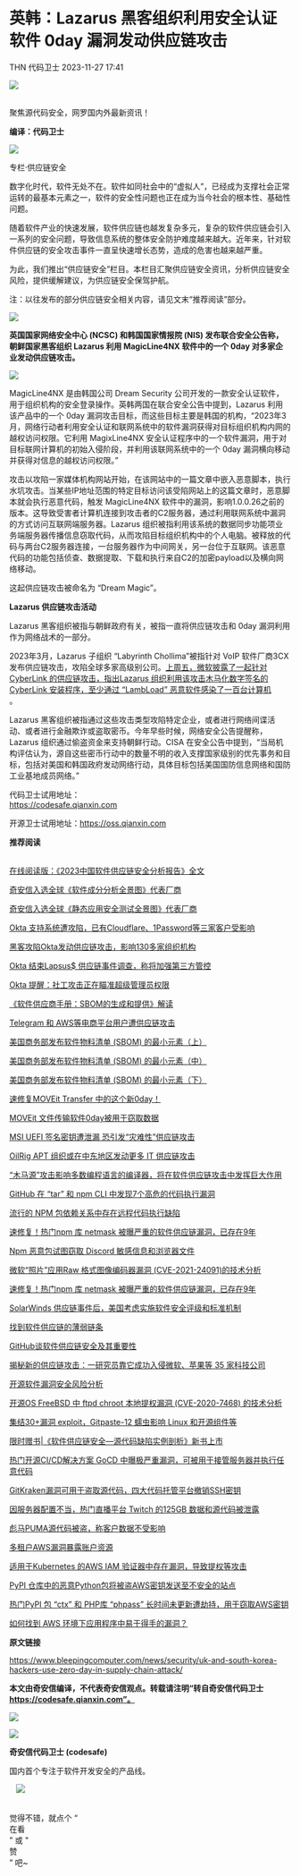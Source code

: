 #  英韩：Lazarus 黑客组织利用安全认证软件 0day 漏洞发动供应链攻击   
THN  代码卫士   2023-11-27 17:41  
  
![](https://mmbiz.qpic.cn/mmbiz_gif/Az5ZsrEic9ot90z9etZLlU7OTaPOdibteeibJMMmbwc29aJlDOmUicibIRoLdcuEQjtHQ2qjVtZBt0M5eVbYoQzlHiaw/640?wx_fmt=gif "")  
  
   
聚焦源代码安全，网罗国内外最新资讯！  
  
**编译：代码卫士**  
  
![](https://mmbiz.qpic.cn/mmbiz_png/oBANLWYScMRSylJK2k7H6mNqiaS2G6WRaeeK34cLHE6pe9VeOIHYiboAnKB0TMoayZCxFpHMLljzTnz9DnNuFiaqQ/640?wx_fmt=png "")  
  
  
  
专栏·供应链安全  
  
  
数字化时代，软件无处不在。软件如同社会中的“虚拟人”，已经成为支撑社会正常运转的最基本元素之一，软件的安全性问题也正在成为当今社会的根本性、基础性问题。  
  
  
随着软件产业的快速发展，软件供应链也越发复杂多元，复杂的软件供应链会引入一系列的安全问题，导致信息系统的整体安全防护难度越来越大。近年来，针对软件供应链的安全攻击事件一直呈快速增长态势，造成的危害也越来越严重。  
  
  
为此，我们推出“供应链安全”栏目。本栏目汇聚供应链安全资讯，分析供应链安全风险，提供缓解建议，为供应链安全保驾护航。  
  
  
注：以往发布的部分供应链安全相关内容，请见文末“推荐阅读”部分。  
  
![](https://mmbiz.qpic.cn/mmbiz_png/FIBZec7ucCiaWtRttKahE4rd7icPBW6mLiaWubZBfibktxAlCMH6dwLG1225lH4Xo8nmA5ENG7I4o905Qq23icpkHwg/640?wx_fmt=png "")  
  
  
  
**英国国家网络安全中心 (NCSC) 和韩国国家情报院 (NIS) 发布联合安全公告称，朝鲜国家黑客组织 Lazarus 利用 MagicLine4NX 软件中的一个 0day 对多家企业发动供应链攻击。**  
  
![](https://mmbiz.qpic.cn/mmbiz_png/oBANLWYScMQUd826AhNT2zfjPpiadxGRicvhibIGAia7Z995691aIl8sKAxdfLeSF8icYWU1xH1zrZic2ia58Wa4Ub6MA/640?wx_fmt=png&from=appmsg "")  
  
  
MagicLine4NX 是由韩国公司 Dream Security 公司开发的一款安全认证软件，用于组织机构的安全登录操作。英韩两国在联合安全公告中提到，Lazarus 利用该产品中的一个 0day 漏洞攻击目标，而这些目标主要是韩国的机构，“2023年3月，网络行动者利用安全认证和联网系统中的软件漏洞获得对目标组织机构内网的越权访问权限。它利用 MagixLine4NX 安全认证程序中的一个软件漏洞，用于对目标联网计算机的初始入侵阶段，并利用该联网系统中的一个 0day 漏洞横向移动并获得对信息的越权访问权限。”  
  
攻击以攻陷一家媒体机构网站开始，在该网站中的一篇文章中嵌入恶意脚本，执行水坑攻击。当某些IP地址范围的特定目标访问该受陷网站上的这篇文章时，恶意脚本就会执行恶意代码，触发 MagicLine4NX 软件中的漏洞，影响1.0.0.26之前的版本。这导致受害者计算机连接到攻击者的C2服务器，通过利用联网系统中漏洞的方式访问互联网端服务器。Lazarus 组织被指利用该系统的数据同步功能项业务端服务器传播信息窃取代码，从而攻陷目标组织机构中的个人电脑。被释放的代码与两台C2服务器连接，一台服务器作为中间网关，另一台位于互联网。该恶意代码的功能包括侦查、数据提取、下载和执行来自C2的加密payload以及横向网络移动。  
  
这起供应链攻击被命名为 “Dream Magic”。  
  
  
**Lazarus 供应链攻击活动**  
  
  
  
  
Lazarus 黑客组织被指与朝鲜政府有关，被指一直将供应链攻击和 0day 漏洞利用作为网络战术的一部分。  
  
2023年3月，Lazarus 子组织 “Labyrinth Chollima”被指针对 VoIP 软件厂商3CX 发布供应链攻击，攻陷全球多家高级别公司。[上周五，微软披露了一起针对 CyberLink 的供应链攻击，指出Lazarus 组织利用该攻击木马化数字签名的 CyberLink 安装程序，至少通过 “LambLoad” 恶意软件感染了一百台计算机](http://mp.weixin.qq.com/s?__biz=MzI2NTg4OTc5Nw==&mid=2247518210&idx=1&sn=3c6b327672ccb8c0b44cae5a8fc02e20&chksm=ea94b968dde3307e207d33f8f67304380f153cc3002f0d518d15331016a32e277493084c86fe&scene=21#wechat_redirect)  
。  
  
Lazarus 黑客组织被指通过这些攻击类型攻陷特定企业，或者进行网络间谍活动、或者进行金融欺诈或盗取密币。今年早些时候，网络安全公告提醒称，Lazarus 组织通过偷盗资金来支持朝鲜行动。CISA 在安全公告中提到，“当局机构评估认为，源自这些密币行动中的数量不明的收入支撑国家级别的优先事务和目标，包括对美国和韩国政府发动网络行动，具体目标包括美国国防信息网络和国防工业基地成员网络。”  
  
  
  
代码卫士试用地址：  
https://codesafe.qianxin.com  
  
开源卫士试用地址：https://oss.qianxin.com  
  
  
  
  
  
  
  
  
  
  
  
  
**推荐阅读**  
  
[](http://mp.weixin.qq.com/s?__biz=MzI2NTg4OTc5Nw==&mid=2247511052&idx=3&sn=fb116392e405ae62e6c339117fffdb59&chksm=ea949d66dde31470758b6ee8f9dbecdb67ef6c0c8af277f26b83b60dbac95748d28db787a4b4&scene=21#wechat_redirect)  
[在线阅读版：《2023中国软件供应链安全分析报告》全文](http://mp.weixin.qq.com/s?__biz=MzI2NTg4OTc5Nw==&mid=2247517225&idx=1&sn=8154b433ae2be87ccbae15bc0fb09a00&chksm=ea94b543dde33c55c168c44e830d62b03e9b34ca072871d10156273a3f282cab7ccc42b9b430&scene=21#wechat_redirect)  
  
  
[奇安信入选全球《软件成分分析全景图》代表厂商](http://mp.weixin.qq.com/s?__biz=MzI2NTg4OTc5Nw==&mid=2247515374&idx=1&sn=8b491039bc40f1e5d4e1b29d8c95f9e7&chksm=ea948d84dde30492f8a6c9953f69dbed1f483b6bc9b4480cab641fbc69459d46bab41cdc4859&scene=21#wechat_redirect)  
  
  
[奇安信入选全球《静态应用安全测试全景图》代表厂商](http://mp.weixin.qq.com/s?__biz=MzI2NTg4OTc5Nw==&mid=2247516678&idx=1&sn=5b9e480c386161b1e105f9818b2a5a3d&chksm=ea94b36cdde33a7a05cafa9918733669252a02611c222b02bc6e66cbb508ee3fbf748453ee7a&scene=21#wechat_redirect)  
  
  
[Okta 支持系统遭攻陷，已有Cloudflare、1Password等三家客户受影响](http://mp.weixin.qq.com/s?__biz=MzI2NTg4OTc5Nw==&mid=2247517967&idx=1&sn=a0c2ff2dfd52aa69d170f3e95247f143&chksm=ea94b665dde33f73c593e4082e0b1ee4e39fca8e1f3c753c75baf229f798e18e28af2788be4b&scene=21#wechat_redirect)  
  
  
[黑客攻陷Okta发动供应链攻击，影响130多家组织机构](http://mp.weixin.qq.com/s?__biz=MzI2NTg4OTc5Nw==&mid=2247513692&idx=2&sn=9edbf81f8e756e90d33627cdfe3796f3&chksm=ea948736dde30e20a3b8750b3189dd23d0baf268f08e98448ec6421a9d7649d3cfc08f11f960&scene=21#wechat_redirect)  
  
  
[Okta 结束Lapsus$ 供应链事件调查，称将加强第三方管控](http://mp.weixin.qq.com/s?__biz=MzI2NTg4OTc5Nw==&mid=2247511475&idx=1&sn=1ea2d1ecbccc18f96cf4a2042cea226d&chksm=ea949cd9dde315cf066c77d11309916d7926f24db191be889382dbb7926399c047ad7487ee78&scene=21#wechat_redirect)  
  
  
[Okta 提醒：社工攻击正在瞄准超级管理员权限](http://mp.weixin.qq.com/s?__biz=MzI2NTg4OTc5Nw==&mid=2247517538&idx=2&sn=8b83afe723575b7a69c7ea7a0c21dbd2&chksm=ea94b408dde33d1e969877340c12536b88f0e6874c0bf635c1489627d5749af02612fca74ee6&scene=21#wechat_redirect)  
  
  
[《软件供应商手册：SBOM的生成和提供》解读](http://mp.weixin.qq.com/s?__biz=MzI2NTg4OTc5Nw==&mid=2247511570&idx=1&sn=a8eda02cab19a290202dd91895bd3887&chksm=ea949f78dde3166e104a4d6a2c2c9e1b32d673f6589993a2f2bfb94740bdc6cdc0088dc8c273&scene=21#wechat_redirect)  
  
  
[Telegram 和 AWS等电商平台用户遭供应链攻击](http://mp.weixin.qq.com/s?__biz=MzI2NTg4OTc5Nw==&mid=2247517920&idx=2&sn=9b81bba53ca92b9dba48012df9a9d2cb&chksm=ea94b78adde33e9c5b9a7a2184d0c433e97efba3d73c58471d585199cd6d4d88409f7bd57770&scene=21#wechat_redirect)  
  
  
[美国商务部发布软件物料清单 (SBOM) 的最小元素（上）](http://mp.weixin.qq.com/s?__biz=MzI2NTg4OTc5Nw==&mid=2247509892&idx=1&sn=f149d024a5a8742859d3b08d90a9111e&chksm=ea9496eedde31ff8e60949842119828151d8a0200b56b5f524e2851e9a5913ba90b605ad7fed&scene=21#wechat_redirect)  
  
  
[美国商务部发布软件物料清单 (SBOM) 的最小元素（中）](http://mp.weixin.qq.com/s?__biz=MzI2NTg4OTc5Nw==&mid=2247509894&idx=1&sn=b4815181d043ae4843fd1d3cea5e196b&chksm=ea9496ecdde31ffa29e43cbaf6c60811908b0eb21e9fd1e23d7c161ae675cb83b35359bcfb08&scene=21#wechat_redirect)  
  
  
[美国商务部发布软件物料清单 (SBOM) 的最小元素（下）](http://mp.weixin.qq.com/s?__biz=MzI2NTg4OTc5Nw==&mid=2247509930&idx=1&sn=3573aa307f009e3709fcbb2ac5498e66&chksm=ea9496c0dde31fd6d2f330cd5526fe409c08648ef2236d4674ae043a9939d95df908121c8f93&scene=21#wechat_redirect)  
  
  
[速修复MOVEit Transfer 中的这个新0day！](http://mp.weixin.qq.com/s?__biz=MzI2NTg4OTc5Nw==&mid=2247516712&idx=2&sn=a69d93a9d282a667bbbf33bc190b4dfb&chksm=ea94b342dde33a545caba266547e0a3d88b670ddfb23236984d8f468dfbefe639a55bb220239&scene=21#wechat_redirect)  
  
  
[MOVEit 文件传输软件0day被用于窃取数据](http://mp.weixin.qq.com/s?__biz=MzI2NTg4OTc5Nw==&mid=2247516660&idx=1&sn=bb8f16701a800011a7e9bc8857cd59d2&chksm=ea94b09edde33988e2fee2cb9c23d0031149201a1722cfabc8899b76b31016a44a835836d8a9&scene=21#wechat_redirect)  
  
  
[MSI UEFI 签名密钥遭泄漏 恐引发“灾难性”供应链攻击](http://mp.weixin.qq.com/s?__biz=MzI2NTg4OTc5Nw==&mid=2247516496&idx=2&sn=05ab156deeadfbc7ffedcd43bddc9323&chksm=ea94b03adde3392c30cec047021b94f806acaf2848ef08ac6345d0cbd3ef6ba3d31e4c124cc5&scene=21#wechat_redirect)  
  
  
[OilRig APT 组织或在中东地区发动更多 IT 供应链攻击](http://mp.weixin.qq.com/s?__biz=MzI2NTg4OTc5Nw==&mid=2247516434&idx=1&sn=495e13a2f824e981c0123ff9cf6d7e39&chksm=ea94b078dde3396ef276b2ce6aadfb2039508719a61f133aacc6eeb736c54d51848992c51dad&scene=21#wechat_redirect)  
  
  
[“木马源”攻击影响多数编程语言的编译器，将在软件供应链攻击中发挥巨大作用](http://mp.weixin.qq.com/s?__biz=MzI2NTg4OTc5Nw==&mid=2247508877&idx=1&sn=8d51c2455cf523904c054a0396f94e87&chksm=ea9492e7dde31bf1510754ac2a12aba8deefa06d5ec5d94c759f12d8213d03fe438850192eba&scene=21#wechat_redirect)  
  
  
[GitHub 在 “tar” 和 npm CLI 中发现7个高危的代码执行漏洞](http://mp.weixin.qq.com/s?__biz=MzI2NTg4OTc5Nw==&mid=2247507788&idx=2&sn=85eaec0dd13a76f5eda4cbf022bff87c&chksm=ea94ee26dde36730646cce927f8c597ec96be40b0e5200e5341f2340d7f76fedb4175dc270d5&scene=21#wechat_redirect)  
  
  
[流行的 NPM 包依赖关系中存在远程代码执行缺陷](http://mp.weixin.qq.com/s?__biz=MzI2NTg4OTc5Nw==&mid=2247507695&idx=2&sn=1f32c3c66db05d617894efb36c680a30&chksm=ea94ef85dde366930a17a487f4d0d4cd298ad7e80a79fc2b298b3a5097cab26136d762023819&scene=21#wechat_redirect)  
  
  
[速修复！热门npm 库 netmask 被曝严重的软件供应链漏洞，已存在9年](http://mp.weixin.qq.com/s?__biz=MzI2NTg4OTc5Nw==&mid=2247502778&idx=1&sn=5ad11d4289635b5d7f945c54cb2129f7&chksm=ea94fad0dde373c66f5c2024246f5c824cac549ac3dcfd85cc67fb238dabca34d7316fef9f65&scene=21#wechat_redirect)  
  
  
[Npm 恶意包试图窃取 Discord 敏感信息和浏览器文件](http://mp.weixin.qq.com/s?__biz=MzI2NTg4OTc5Nw==&mid=2247494834&idx=2&sn=440c63e119a2e7827b83a08d4f665f4d&chksm=ea94ddd8dde354ce35f85b6022c626d9191ab27cd16f02308ee54c33783e00a7a9061986fb74&scene=21#wechat_redirect)  
  
  
[微软“照片”应用Raw 格式图像编码器漏洞 (CVE-2021-24091)的技术分析](http://mp.weixin.qq.com/s?__biz=MzI2NTg4OTc5Nw==&mid=2247502693&idx=1&sn=0daf4033d561438e292f3eb4f09e5a9d&chksm=ea94fa0fdde37319e7b1a6767bf76396b3b91e1326ef9e397b38fe69443f651d7f52581ff9ec&scene=21#wechat_redirect)  
  
  
[速修复！热门npm 库 netmask 被曝严重的软件供应链漏洞，已存在9年](http://mp.weixin.qq.com/s?__biz=MzI2NTg4OTc5Nw==&mid=2247502778&idx=1&sn=5ad11d4289635b5d7f945c54cb2129f7&chksm=ea94fad0dde373c66f5c2024246f5c824cac549ac3dcfd85cc67fb238dabca34d7316fef9f65&scene=21#wechat_redirect)  
  
  
[SolarWinds 供应链事件后，美国考虑实施软件安全评级和标准机制](http://mp.weixin.qq.com/s?__biz=MzI2NTg4OTc5Nw==&mid=2247502539&idx=1&sn=a3452bb512355a45d323e75d24a5e38c&chksm=ea94fba1dde372b70045a76c19ed65df816838698c6a7f0eaefa5587dfa89684aedcd9c6d683&scene=21#wechat_redirect)  
  
  
[找到软件供应链的薄弱链条](http://mp.weixin.qq.com/s?__biz=MzI2NTg4OTc5Nw==&mid=2247502483&idx=1&sn=afe45ab3ddd296de491255858d758821&chksm=ea94fbf9dde372ef7255f65c777b0f881f9268d4ce43a6f77e62cb356e67df09fdc4421eff09&scene=21#wechat_redirect)  
  
  
[GitHub谈软件供应链安全及其重要性](http://mp.weixin.qq.com/s?__biz=MzI2NTg4OTc5Nw==&mid=2247502285&idx=1&sn=9815231c5e1c5e72f66258ae090020a1&chksm=ea94f8a7dde371b1ae04a6aaa9eb6cdba5a20abee2ec4f6729cab757d40d16bcf37d201eebd8&scene=21#wechat_redirect)  
  
  
[揭秘新的供应链攻击：一研究员靠它成功入侵微软、苹果等 35 家科技公司](http://mp.weixin.qq.com/s?__biz=MzI2NTg4OTc5Nw==&mid=2247502189&idx=1&sn=14904e47dc36ba963579fa48bc36620c&chksm=ea94f807dde37111d8c72ddcfd27fa084917be4bcec5330cffa82c957c4c39a48634a9207039&scene=21#wechat_redirect)  
  
  
[开源软件漏洞安全风险分析](http://mp.weixin.qq.com/s?__biz=MzI2NTg4OTc5Nw==&mid=2247501564&idx=1&sn=4605ae4b98c423e354d7ec3af81eda5f&chksm=ea94f796dde37e80ea0e4d924c28b6abbf03fe882c4359757bc0082c7c2ac49f2bc3011a5847&scene=21#wechat_redirect)  
  
  
[开源OS FreeBSD 中 ftpd chroot 本地提权漏洞 (CVE-2020-7468) 的技术分析](http://mp.weixin.qq.com/s?__biz=MzI2NTg4OTc5Nw==&mid=2247499356&idx=1&sn=f95ec3f9ca222c3ccef3d1162af259b8&chksm=ea94cf36dde34620d380b15d760f31aa5b3729cc379fa68a784ddcefde453df7db3a28a99f29&scene=21#wechat_redirect)  
  
  
[集结30+漏洞 exploit，Gitpaste-12 蠕虫影响 Linux 和开源组件等](http://mp.weixin.qq.com/s?__biz=MzI2NTg4OTc5Nw==&mid=2247499326&idx=2&sn=c4799bc67a235c3a5a9f278de525696a&chksm=ea94cf54dde3464296c96cebbf9c0ac1aeb0cf9b70bc2c2b740cb8dcd2333b4a0043d00dd109&scene=21#wechat_redirect)  
  
  
[限时赠书|《软件供应链安全—源代码缺陷实例剖析》新书上市](http://mp.weixin.qq.com/s?__biz=MzI2NTg4OTc5Nw==&mid=2247507507&idx=1&sn=9bca6947933a205abe70545cc4bf0600&chksm=ea94ef59dde3664f1e08932c5bca27a5f687f5442b87349e4a024e5e5ffc49ac33fa62636d88&scene=21#wechat_redirect)  
  
  
[热门开源CI/CD解决方案 GoCD 中曝极严重漏洞，可被用于接管服务器并执行任意代码](http://mp.weixin.qq.com/s?__biz=MzI2NTg4OTc5Nw==&mid=2247508832&idx=1&sn=bac2576345afca50ce02e42e2b32162b&chksm=ea94920adde31b1c9de180a18739a4121c8a470d0bf9c29051e309927a9fec05601b1e7d7596&scene=21#wechat_redirect)  
  
  
[GitKraken漏洞可用于盗取源代码，四大代码托管平台撤销SSH密钥](http://mp.weixin.qq.com/s?__biz=MzI2NTg4OTc5Nw==&mid=2247508328&idx=2&sn=20845a55550656891327eb22afa578f1&chksm=ea949002dde3191422a2853c4f0d94a1724e27b877b15a947eb6dd04bafb5530778d5b1ec430&scene=21#wechat_redirect)  
  
  
[因服务器配置不当，热门直播平台 Twitch 的125GB 数据和源代码被泄露](http://mp.weixin.qq.com/s?__biz=MzI2NTg4OTc5Nw==&mid=2247508253&idx=1&sn=f294dd10f2b63f89cf06cea39073f247&chksm=ea949077dde319617f57b4a2ec5415ec8f5f6c9bbed8c22fd1d2f03cfc464b1cce59cd4bf11a&scene=21#wechat_redirect)  
  
  
[彪马PUMA源代码被盗，称客户数据不受影响](http://mp.weixin.qq.com/s?__biz=MzI2NTg4OTc5Nw==&mid=2247507826&idx=1&sn=2e6e2758899754d132df1e228cedac77&chksm=ea94ee18dde3670e95fb49cf3ee2427b4235c7c11ac2972a44d1c942991944e6832cdb28b4ba&scene=21#wechat_redirect)  
  
  
[多租户AWS漏洞暴露账户资源](http://mp.weixin.qq.com/s?__biz=MzI2NTg4OTc5Nw==&mid=2247514718&idx=1&sn=171e74c0abec3a1060332412667c59e2&chksm=ea948b34dde302221841c5c6fc01ccda3bf10122f733119c7dc0a8393f19753e6b8a66979946&scene=21#wechat_redirect)  
  
  
[适用于Kubernetes 的AWS IAM 验证器中存在漏洞，导致提权等攻击](http://mp.weixin.qq.com/s?__biz=MzI2NTg4OTc5Nw==&mid=2247512889&idx=4&sn=bd3623a8d3f38a4206124b8681f1c510&chksm=ea948253dde30b457da57e1cfc42ab6fc1b7c06335250b93b2f6b89654f0b83884057e98fbd5&scene=21#wechat_redirect)  
  
  
[PyPI 仓库中的恶意Python包将被盗AWS密钥发送至不安全的站点](http://mp.weixin.qq.com/s?__biz=MzI2NTg4OTc5Nw==&mid=2247512575&idx=2&sn=5af81a53d9263bf10273d86868a77287&chksm=ea948095dde309830949a85914d18a896ce49535f37a9c0cf802e2d84d4dbf264c0e5795396b&scene=21#wechat_redirect)  
  
  
[热门PyPI 包 “ctx” 和 PHP库 “phpass” 长时间未更新遭劫持，用于窃取AWS密钥](http://mp.weixin.qq.com/s?__biz=MzI2NTg4OTc5Nw==&mid=2247511966&idx=1&sn=77856cc7ec3f5318efb4f18f2a8ddf66&chksm=ea949ef4dde317e2a06b85bfc4ca7d162951708a197fc45a2b94119ddf30e4457c29386705b2&scene=21#wechat_redirect)  
  
  
[如何找到 AWS 环境下应用程序中易于得手的漏洞？](http://mp.weixin.qq.com/s?__biz=MzI2NTg4OTc5Nw==&mid=2247509668&idx=1&sn=f66860a4ec28d1117be19a6dcafba1e4&chksm=ea9497cedde31ed8da20a2e8d3b496a000f09f5ef0d93a065eae9c2f68681a78b37571735a7c&scene=21#wechat_redirect)  
  
  
  
  
**原文链接**  
  
https://www.bleepingcomputer.com/news/security/uk-and-south-korea-hackers-use-zero-day-in-supply-chain-attack/  
  
  
**本文由奇安信编译，不代表奇安信观点。转载请注明“转自奇安信代码卫士 https://codesafe.qianxin.com”。**  
  
  
  
  
![](https://mmbiz.qpic.cn/mmbiz_jpg/oBANLWYScMSf7nNLWrJL6dkJp7RB8Kl4zxU9ibnQjuvo4VoZ5ic9Q91K3WshWzqEybcroVEOQpgYfx1uYgwJhlFQ/640?wx_fmt=jpeg "")  
  
![](https://mmbiz.qpic.cn/mmbiz_jpg/oBANLWYScMSN5sfviaCuvYQccJZlrr64sRlvcbdWjDic9mPQ8mBBFDCKP6VibiaNE1kDVuoIOiaIVRoTjSsSftGC8gw/640?wx_fmt=jpeg "")  
  
**奇安信代码卫士 (codesafe)**  
  
国内首个专注于软件开发安全的产品线。  
  
   ![](https://mmbiz.qpic.cn/mmbiz_gif/oBANLWYScMQ5iciaeKS21icDIWSVd0M9zEhicFK0rbCJOrgpc09iaH6nvqvsIdckDfxH2K4tu9CvPJgSf7XhGHJwVyQ/640?wx_fmt=gif "")  
  
   
觉得不错，就点个 “  
在看  
” 或 "  
赞  
” 吧~  
  
